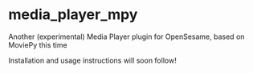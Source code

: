 # media_player_mpy
Another (experimental) Media Player plugin for OpenSesame, based on MoviePy this time

Installation and usage instructions will soon follow!
